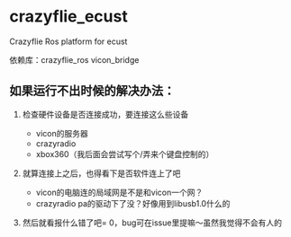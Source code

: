# crazyflie_ecust

Crazyflie Ros platform for ecust

依赖库：crazyflie_ros vicon_bridge

## 如果运行不出时候的解决办法：
1. 检查硬件设备是否连接成功，要连接这么些设备
    - vicon的服务器
    - crazyradio
    - xbox360（我后面会尝试写个/弄来个键盘控制的）

2. 就算连接上之后，也得看下是否软件连上了吧
    - vicon的电脑连的局域网是不是和vicon一个网？
    - crazyradio pa的驱动下了没？好像用到libusb1.0什么的

3. 然后就看报什么错了吧= 0，bug可在issue里提嘛～虽然我觉得不会有人的